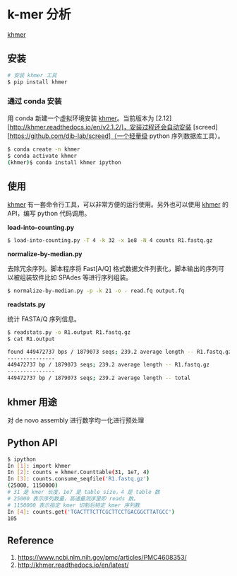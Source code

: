 # k-mer 分析

[khmer][]

## 安装

```bash
# 安装 khmer 工具
$ pip install khmer
```

### 通过 conda 安装

用 conda 新建一个虚拟环境安装 [khmer][]。当前版本为 [2.12][http://khmer.readthedocs.io/en/v2.1.2/]，安装过程还会自动安装 [screed][https://github.com/dib-lab/screed]（一个轻量级 python 序列数据库工具）。

```bash
$ conda create -n khmer
$ conda activate khmer
(khmer)$ conda install khmer ipython
```

## 使用

[khmer][] 有一套命令行工具，可以非常方便的运行使用。另外也可以使用 [khmer][] 的 API，编写 python 代码调用。

**load-into-counting.py**

```bash
$ load-into-counting.py -T 4 -k 32 -x 1e8 -N 4 counts R1.fastq.gz
```

**normalize-by-median.py**

去除冗余序列。脚本程序将 Fast[A/Q] 格式数据文件列表化，脚本输出的序列可以被组装软件比如 SPAdes 等进行序列组装。

```bash
$ normalize-by-median.py -p -k 21 -o - read.fq output.fq
```

**readstats.py**

统计 FASTA/Q 序列信息。

```bash
$ readstats.py -o R1.output R1.fastq.gz
$ cat R1.output

found 449472737 bps / 1879073 seqs; 239.2 average length -- R1.fastq.gz
---------------
449472737 bp / 1879073 seqs; 239.2 average length -- R1.fastq.gz
---------------
449472737 bp / 1879073 seqs; 239.2 average length -- total

```

## khmer 用途

对 de novo assembly 进行数字均一化进行预处理

## Python API

```bash
$ ipython
In [1]: import khmer
In [2]: counts = khmer.Counttable(31, 1e7, 4)
In [3]: counts.consume_seqfile('R1.fastq.gz')
(25000, 1150000)
# 31 是 kmer 长度，1e7 是 table size，4 是 table 数
# 25000 表示序列数量，高通量测序里即 reads 数。
# 1150000 表示指定 kmer 切割后特定 kmer 序列数
In [4]: counts.get('TGACTTTCTTCGCTTCCTGACGGCTTATGCC')
105
```


## Reference
1. https://www.ncbi.nlm.nih.gov/pmc/articles/PMC4608353/
2. http://khmer.readthedocs.io/en/latest/

[khmer]: https://github.com/dib-lab/khmer/ "Khmer"
